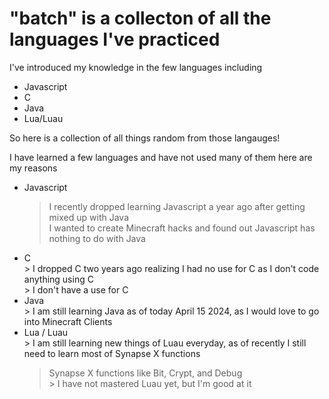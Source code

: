 # "batch" is a collecton of all the languages I've practiced<br />
 I've introduced my knowledge in the few languages including
  * Javascript <br />
  * C <br />
  * Java <br />
  * Lua/Luau <br />
  
 So here is a collection of all things random from those langauges! <br />

  I have learned a few languages and have not used many of them here are my reasons <br />

   * Javascript <br />
     > I recently dropped learning Javascript a year ago after getting mixed up with Java <br />
     > I wanted to create Minecraft hacks and found out Javascript has nothing to do with Java <br />
   * C <br />
    > I dropped C two years ago realizing I had no use for C as I don't code anything using C <br />
    > I don't have a use for C <br />
   * Java <br />
    > I am still learning Java as of today April 15 2024, as I would love to go into Minecraft Clients <br />
   * Lua / Luau <br />
    > I am still learning new things of Luau everyday, as of recently I still need to learn most of Synapse X functions <br />
      > Synapse X functions like Bit, Crypt, and Debug <br />
    > I have not mastered Luau yet, but I'm good at it <br />
    
